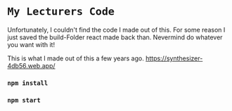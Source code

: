 # `My Lecturers Code`
Unfortunately, I couldn't find the code I made out of this. For some reason I just saved the build-Folder react made back than. 
Nevermind do whatever you want with it!

This is what I made out of this a few years ago.
https://synthesizer-4db56.web.app/

### `npm install`
### `npm start`